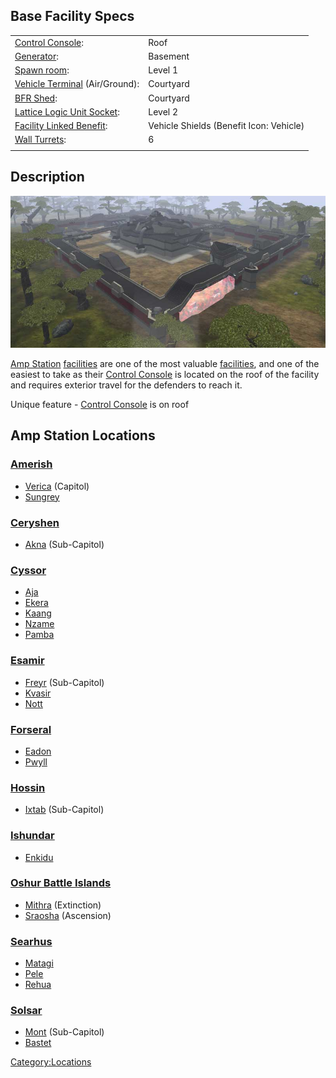 ## Base Facility Specs

|                                                        |                                         |
| ------------------------------------------------------ | --------------------------------------- |
| [Control Console](Control_Console.md):                 | Roof                                    |
| [Generator](Generator.md):                             | Basement                                |
| [Spawn room](Spawn_Room.md):                           | Level 1                                 |
| [Vehicle Terminal](Vehicle_Terminal.md) (Air/Ground):  | Courtyard                               |
| [BFR Shed](BFR_Shed.md):                               | Courtyard                               |
| [Lattice Logic Unit Socket](Lattice_Logic_Unit.md):    | Level 2                                 |
| [Facility Linked Benefit](Facility_Linked_Benefit.md): | Vehicle Shields (Benefit Icon: Vehicle) |
| [Wall Turrets](Phalanx.md):                            | 6                                       |
|                                                        |                                         |

## Description

![](images/Ampstation.jpg "Ampstation.jpg")

[Amp Station](Amp_Station.md)
[facilities](Facilities.md) are one of the most valuable
[facilities](Facilities.md), and one of the easiest to take as
their [Control Console](Control_Console.md) is located on the
roof of the facility and requires exterior travel for the defenders to
reach it.

Unique feature - [Control Console](Control_Console.md) is on
roof

## Amp Station Locations

### [Amerish](Amerish.md)

- [Verica](Verica.md) (Capitol)
- [Sungrey](Sungrey.md)

### [Ceryshen](Ceryshen.md)

- [Akna](Akna.md) (Sub-Capitol)

### [Cyssor](Cyssor.md)

- [Aja](Aja.md)
- [Ekera](Ekera.md)
- [Kaang](Kaang.md)
- [Nzame](Nzame.md)
- [Pamba](Pamba.md)

### [Esamir](Esamir.md)

- [Freyr](Freyr.md) (Sub-Capitol)
- [Kvasir](Kvasir.md)
- [Nott](Nott.md)

### [Forseral](Forseral.md)

- [Eadon](Eadon.md)
- [Pwyll](Pwyll.md)

### [Hossin](Hossin.md)

- [Ixtab](Ixtab.md) (Sub-Capitol)

### [Ishundar](Ishundar.md)

- [Enkidu](Enkidu.md)

### [Oshur Battle Islands](Oshur.md)

- [Mithra](Mithra.md) (Extinction)
- [Sraosha](Sraosha.md) (Ascension)

### [Searhus](Searhus.md)

- [Matagi](Matagi.md)
- [Pele](Pele.md)
- [Rehua](Rehua.md)

### [Solsar](Solsar.md)

- [Mont](Mont.md) (Sub-Capitol)
- [Bastet](Bastet.md)

[Category:Locations](Category:Locations.md)
